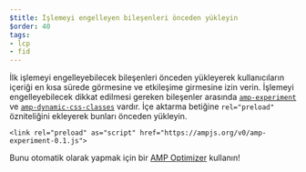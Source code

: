 ```yaml
---
$title: İşlemeyi engelleyen bileşenleri önceden yükleyin
$order: 40
tags:
- lcp
- fid
---
```


İlk işlemeyi engelleyebilecek bileşenleri önceden yükleyerek kullanıcıların içeriği en kısa sürede görmesine ve etkileşime girmesine izin verin. İşlemeyi engelleyebilecek dikkat edilmesi gereken bileşenler arasında [`amp-experiment`](https://amp.dev/documentation/components/amp-experiment/?format=websites) ve [`amp-dynamic-css-classes`](https://amp.dev/documentation/components/amp-dynamic-css-classes/) vardır. İçe aktarma betiğine `rel="preload"` özniteliğini ekleyerek bunları önceden yükleyin.

```
<link rel="preload" as="script" href="https://ampjs.org/v0/amp-experiment-0.1.js">
```

Bunu otomatik olarak yapmak için bir [AMP Optimizer](https://amp.dev/documentation/guides-and-tutorials/optimize-and-measure/amp-optimizer-guide/) kullanın!
